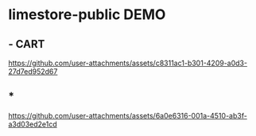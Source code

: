# limestore-public DEMO

## - CART
https://github.com/user-attachments/assets/c8311ac1-b301-4209-a0d3-27d7ed952d67
## *



https://github.com/user-attachments/assets/6a0e6316-001a-4510-ab3f-a3d03ed2e1cd

